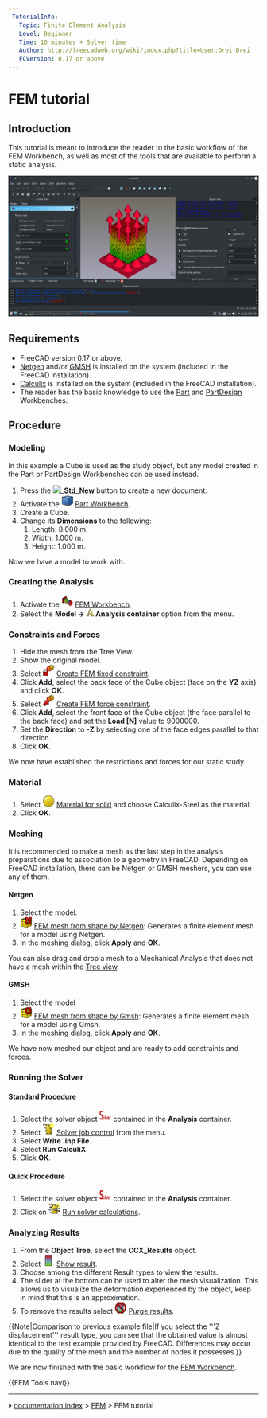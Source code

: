 ```yaml
---
 TutorialInfo:
   Topic: Finite Element Analysis
   Level: Beginner
   Time: 10 minutes + Solver time
   Author: http://freecadweb.org/wiki/index.php?title=User:Drei Drei
   FCVersion: 0.17 or above
---
```


# FEM tutorial

 



## Introduction

This tutorial is meant to introduce the reader to the basic workflow of the FEM Workbench, as well as most of the tools that are available to perform a static analysis.

 <img alt="" src=images/FEM_tutorial_result.png  style="width:600px;"> 

## Requirements

-   FreeCAD version 0.17 or above.
-   [Netgen](http://sourceforge.net/projects/netgen-mesher/) and/or [GMSH](http://geuz.org/gmsh/) is installed on the system (included in the FreeCAD installation).
-   [Calculix](http://www.calculix.de/) is installed on the system (included in the FreeCAD installation).
-   The reader has the basic knowledge to use the [Part](Part_Workbench.md) and [PartDesign](PartDesign_Workbench.md) Workbenches.

## Procedure

### Modeling

In this example a Cube is used as the study object, but any model created in the Part or PartDesign Workbenches can be used instead.

1.  Press the **![](images/)_[Std_New](Std_New.md)** button to create a new document.
2.  Activate the <img alt="" src=images/Workbench_Part.svg  style="width:24px;"> [Part Workbench](Part_Workbench.md).
3.  Create a Cube.
4.  Change its **Dimensions** to the following:
    1.  Length: 8.000 m.
    2.  Width: 1.000 m.
    3.  Height: 1.000 m.

Now we have a model to work with.

### Creating the Analysis 

1.  Activate the <img alt="" src=images/Workbench_FEM.svg  style="width:24px;"> [FEM Workbench](FEM_Workbench.md).
2.  Select the **Model → <img src="images/FEM_Analysis.svg" width=16px> Analysis container‏‎** option from the menu.

### Constraints and Forces 

1.  Hide the mesh from the Tree View.
2.  Show the original model.
3.  Select <img alt="" src=images/FEM_ConstraintFixed.svg  style="width:24px;"> [Create FEM fixed constraint](FEM_ConstraintFixed.md).
4.  Click **Add**, select the back face of the Cube object (face on the **YZ** axis) and click **OK**.
5.  Select <img alt="" src=images/FEM_ConstraintForce.svg  style="width:24px;"> [Create FEM force constraint](FEM_ConstraintForce.md).
6.  Click **Add**, select the front face of the Cube object (the face parallel to the back face) and set the **Load \[N\]** value to 9000000.
7.  Set the **Direction** to **-Z** by selecting one of the face edges parallel to that direction.
8.  Click **OK**.

We now have established the restrictions and forces for our static study.

### Material

1.  Select <img alt="" src=images/FEM_MaterialSolid.svg  style="width:24px;"> [Material for solid](FEM_MaterialSolid.md) and choose Calculix-Steel as the material.
2.  Click **OK**.

### Meshing

It is recommended to make a mesh as the last step in the analysis preparations due to association to a geometry in FreeCAD. Depending on FreeCAD installation, there can be Netgen or GMSH meshers, you can use any of them.

#### Netgen

1.  Select the model.
2.  <img alt="" src=images/FEM_MeshNetgenFromShape.svg  style="width:24px;"> [FEM mesh from shape by Netgen](FEM_MeshNetgenFromShape.md): Generates a finite element mesh for a model using Netgen.
3.  In the meshing dialog, click **Apply** and **OK**.

You can also drag and drop a mesh to a Mechanical Analysis that does not have a mesh within the [Tree view](Tree_view.md).

#### GMSH

1.  Select the model
2.  <img alt="" src=images/FEM_MeshGmshFromShape.svg  style="width:24px;"> [FEM mesh from shape by Gmsh](FEM_MeshGmshFromShape.md): Generates a finite element mesh for a model using Gmsh.
3.  In the meshing dialog, click **Apply** and **OK**.

We have now meshed our object and are ready to add constraints and forces.

### Running the Solver 

#### Standard Procedure 

1.  Select the solver object <img alt="" src=images/FEM_SolverCalculixCxxtools.svg  style="width:24px;"> contained in the **Analysis** container.
2.  Select <img alt="" src=images/FEM_SolverControl.svg  style="width:24px;"> [Solver job control](FEM_SolverControl.md) from the menu.
3.  Select **Write .inp File**.
4.  Select **Run CalculiX**.
5.  Click **OK**.

#### Quick Procedure 

1.  Select the solver object <img alt="" src=images/FEM_SolverCalculixCxxtools.svg  style="width:24px;"> contained in the **Analysis** container.
2.  Click on <img alt="" src=images/FEM_SolverRun.svg  style="width:24px;"> [Run solver calculations](FEM_SolverRun.md).

### Analyzing Results 

1.  From the **Object Tree**, select the **CCX_Results** object.
2.  Select <img alt="" src=images/FEM_ResultShow.svg  style="width:24px;"> [Show result](FEM_ResultShow.md).
3.  Choose among the different Result types to view the results.
4.  The slider at the bottom can be used to alter the mesh visualization. This allows us to visualize the deformation experienced by the object, keep in mind that this is an approximation.
5.  To remove the results select <img alt="" src=images/FEM_ResultsPurge.svg  style="width:24px;"> [Purge results](FEM_ResultsPurge.md).


{{Note|Comparison to previous example file|If you select the '''Z displacement''' result type, you can see that the obtained value is almost identical to the test example provided by FreeCAD. Differences may occur due to the quality of the mesh and the number of nodes it possesses.}}

We are now finished with the basic workflow for the [FEM Workbench](FEM_Workbench.md).

 {{FEM Tools navi}}



---
⏵ [documentation index](../README.md) > [FEM](Category_FEM.md) > FEM tutorial
